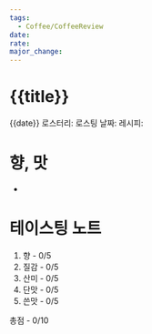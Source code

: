 ```yaml
---
tags:
  - Coffee/CoffeeReview
date: 
rate: 
major_change:
---
```

# {{title}}
{{date}}
로스터리: 
로스팅 날짜: 
레시피: 
# 향, 맛
- 
# 테이스팅 노트
1. 향 - 0/5
2. 질감 - 0/5
3. 산미 - 0/5
4. 단맛 - 0/5
5. 쓴맛 - 0/5

총점 - 0/10